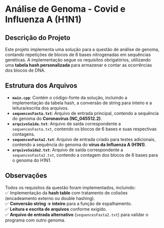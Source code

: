 # Análise de Genoma - Covid e Influenza A (H1N1)

## Descrição do Projeto  
Este projeto implementa uma solução para a questão de análise de genoma, contando repetições de blocos de 6 bases nitrogenadas em sequências genéticas. A implementação segue os requisitos obrigatórios, utilizando uma **tabela hash personalizada** para armazenar e contar as ocorrências dos blocos de DNA.  

## Estrutura dos Arquivos  
- **`main.cpp`**: Contém o código-fonte da solução, incluindo a implementação da tabela hash, a conversão de string para inteiro e a leitura/escrita dos arquivos.  
- **`sequencesFasta.txt`**: Arquivo de entrada principal, contendo a sequência do genoma do **Coronavírus (NC_045512.2)**.  
- **`arquivoSaida.txt`**: Arquivo de saída correspondente a `sequencesFasta.txt`, contendo os blocos de 6 bases e suas respectivas contagens.  
- **`sequencesFasta2.txt`**: Arquivo de entrada criado para testes adicionais, contendo a sequência do genoma do **vírus da Influenza A (H1N1)**.  
- **`arquivoSaida2.txt`**: Arquivo de saída correspondente a `sequencesFasta2.txt`, contendo a contagem dos blocos de 6 bases para o genoma do H1N1.  

## Observações  
Todos os requisitos da questão foram implementados, incluindo:  
✅ Implementação da **hash table** com tratamento de colisões (encadeamento externo ou double hashing).  
✅ **Conversão string → inteiro** para a função de espalhamento.  
✅ **Leitura e escrita de arquivos** conforme exigido.  
✅ **Arquivo de entrada alternativo** (`sequencesFasta2.txt`) para validar o programa com outro genoma.  

